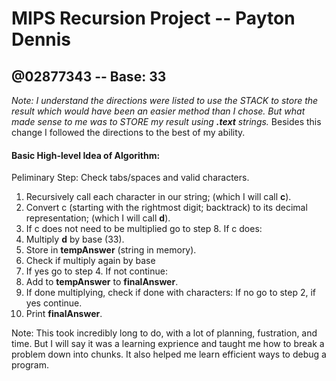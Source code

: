 # MIPS Recursion Project -- Payton Dennis
## @02877343 -- Base: 33

*Note: I understand the directions were listed to use the STACK to store the result which would have been an easier method than I chose. But what made sense to me was to STORE my result using **.text** strings.* 
Besides this change I followed the directions to the best of my ability.

####  Basic High-level Idea of Algorithm:
Peliminary Step: Check tabs/spaces and valid characters. 
1.  Recursively call each character in our string; (which I will call **c**).
2.  Convert c (starting with the rightmost digit; backtrack) to its decimal representation; (which I will call **d**).
3. If c does not need to be multiplied go to step 8. If c does:
4.  Multiply **d** by base (33).
5. Store in **tempAnswer** (string in memory).
6. Check if multiply again by base
7. If yes go to step 4. If not continue:
8. Add to **tempAnswer** to **finalAnswer**.
9. If done multiplying, check if done with characters: If no go to step 2, if yes continue.
10. Print **finalAnswer**.

Note:  This took incredibly long to do, with a lot of planning, fustration, and time. But I will say it was a learning exprience and taught me how to break a problem down into chunks. It also helped me learn efficient ways to debug a program.
